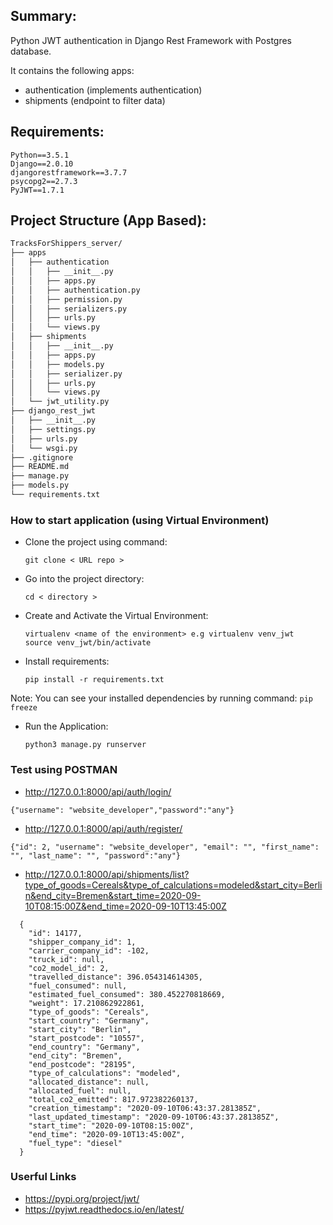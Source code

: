 ## Summary:
Python JWT authentication in Django Rest Framework with Postgres database.

It contains the following apps:
- authentication (implements authentication)
- shipments (endpoint to filter data)

## Requirements:
```
Python==3.5.1
Django==2.0.10
djangorestframework==3.7.7
psycopg2==2.7.3
PyJWT==1.7.1
```

## Project Structure (App Based):
```bash
TracksForShippers_server/
├── apps
│   ├── authentication
│   │   ├── __init__.py
│   │   ├── apps.py
│   │   ├── authentication.py
│   │   ├── permission.py
│   │   ├── serializers.py
│   │   ├── urls.py
│   │   └── views.py
│   ├── shipments
│   │   ├── __init__.py
│   │   ├── apps.py
│   │   ├── models.py
│   │   ├── serializer.py
│   │   ├── urls.py
│   │   └── views.py
│   └── jwt_utility.py
├── django_rest_jwt
│   ├── __init__.py
│   ├── settings.py
│   ├── urls.py
│   └── wsgi.py
├── .gitignore
├── README.md
├── manage.py
├── models.py
└── requirements.txt
```
### How to start application (using Virtual Environment)
- Clone the project using command:
    ```
    git clone < URL repo >
    ```
- Go into the project directory:
    ```
    cd < directory >
    ```
- Create and Activate the Virtual Environment:
  ```
  virtualenv <name of the environment> e.g virtualenv venv_jwt
  source venv_jwt/bin/activate
  ```
- Install requirements:
  ```
  pip install -r requirements.txt
  ```
Note: You can see your installed dependencies by running command: ```pip freeze```
- Run the Application:
  ```
  python3 manage.py runserver
  ```
  
### Test using POSTMAN
- http://127.0.0.1:8000/api/auth/login/
```
{"username": "website_developer","password":"any"}

```
- http://127.0.0.1:8000/api/auth/register/
```
{"id": 2, "username": "website_developer", "email": "", "first_name": "", "last_name": "", "password":"any"}
```
- http://127.0.0.1:8000/api/shipments/list?type_of_goods=Cereals&type_of_calculations=modeled&start_city=Berlin&end_city=Bremen&start_time=2020-09-10T08:15:00Z&end_time=2020-09-10T13:45:00Z
```
  {
    "id": 14177,
    "shipper_company_id": 1,
    "carrier_company_id": -102,
    "truck_id": null,
    "co2_model_id": 2,
    "travelled_distance": 396.054314614305,
    "fuel_consumed": null,
    "estimated_fuel_consumed": 380.452270818669,
    "weight": 17.210862922861,
    "type_of_goods": "Cereals",
    "start_country": "Germany",
    "start_city": "Berlin",
    "start_postcode": "10557",
    "end_country": "Germany",
    "end_city": "Bremen",
    "end_postcode": "28195",
    "type_of_calculations": "modeled",
    "allocated_distance": null,
    "allocated_fuel": null,
    "total_co2_emitted": 817.972382260137,
    "creation_timestamp": "2020-09-10T06:43:37.281385Z",
    "last_updated_timestamp": "2020-09-10T06:43:37.281385Z",
    "start_time": "2020-09-10T08:15:00Z",
    "end_time": "2020-09-10T13:45:00Z",
    "fuel_type": "diesel"
  }
```

### Userful Links
- https://pypi.org/project/jwt/
- https://pyjwt.readthedocs.io/en/latest/


